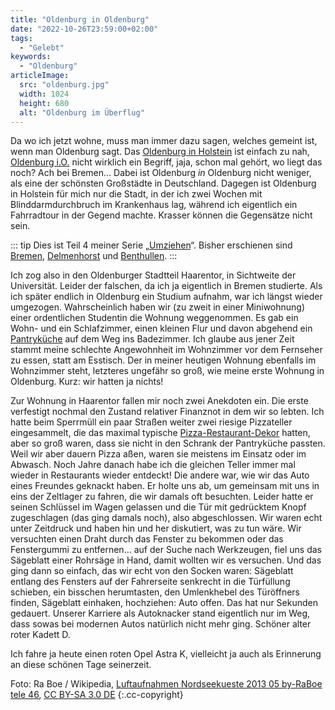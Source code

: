 ```yaml
---
title: "Oldenburg in Oldenburg"
date: "2022-10-26T23:59:00+02:00"
tags:
  - "Gelebt"
keywords:
  - "Oldenburg"
articleImage:
  src: "oldenburg.jpg"
  width: 1024
  height: 680
  alt: "Oldenburg im Überflug"
---
```


Da wo ich jetzt wohne, muss man immer dazu sagen, welches gemeint ist, wenn man Oldenburg sagt. Das [Oldenburg in Holstein](https://de.wikipedia.org/wiki/Oldenburg_in_Holstein) ist einfach zu nah, [Oldenburg i.O.](https://de.wikipedia.org/wiki/Oldenburg_(Oldb)) nicht wirklich ein Begriff, jaja, schon mal gehört, wo liegt das noch? Ach bei Bremen… Dabei ist Oldenburg _in_ Oldenburg nicht weniger, als eine der schönsten Großstädte in Deutschland. Dagegen ist Oldenburg in Holstein für mich nur die Stadt, in der ich zwei Wochen mit Blinddarmdurchbruch im Krankenhaus lag, während ich eigentlich ein Fahrradtour in der Gegend machte. Krasser können die Gegensätze nicht sein. 

::: tip
Dies ist Teil 4 meiner Serie „[Umziehen](https://couchblog.de/blog/2020/02/27/umziehen/)“. Bisher erschienen sind [Bremen](https://couchblog.de/blog/2020/02/27/bremen/), [Delmenhorst](https://couchblog.de/blog/2020/03/03/delmenhorst/) und [Benthullen](https://couchblog.de/blog/2020/10/21/der-maeusemord-von-benthullen/).
:::

Ich zog also in den Oldenburger Stadtteil Haarentor, in Sichtweite der Universität. Leider der falschen, da ich ja eigentlich in Bremen studierte. Als ich später endlich in Oldenburg ein Studium aufnahm, war ich längst wieder umgezogen. Wahrscheinlich haben wir (zu zweit in einer Miniwohnung) einer ordentlichen Studentin die Wohnung weggenommen. Es gab ein Wohn- und ein Schlafzimmer, einen kleinen Flur und davon abgehend ein [Pantryküche](https://de.wikipedia.org/wiki/Pantryk%C3%BCche) auf dem Weg ins Badezimmer. Ich glaube aus jener Zeit stammt meine schlechte Angewohnheit im Wohnzimmer vor dem Fernseher zu essen, statt am Esstisch. Der in meiner heutigen Wohnung ebenfalls im Wohnzimmer steht, letzteres ungefähr so groß, wie meine erste Wohnung in Oldenburg. Kurz: wir hatten ja nichts!

Zur Wohnung in Haarentor fallen mir noch zwei Anekdoten ein. Die erste verfestigt nochmal den Zustand relativer Finanznot in dem wir so lebten. Ich hatte beim Sperrmüll ein paar Straßen weiter zwei riesige Pizzateller eingesammelt, die das maximal typische [Pizza-Restaurant-Dekor](https://www.google.de/search?q=pizzateller&client=safari&hl=de-de&prmd=sinv&source=lnms&tbm=isch&sa=X&ved=2ahUKEwik59GS2_r6AhVFkFwKHd-ECL8Q_AUoAnoECAEQAg&biw=375&bih=630&dpr=3#imgrc=zcrC09JG4ss-lM) hatten, aber so groß waren, dass sie nicht in den Schrank der Pantryküche passten. Weil wir aber dauern Pizza aßen, waren sie meistens im Einsatz oder im Abwasch. Noch Jahre danach habe ich die gleichen Teller immer mal wieder in Restaurants wieder entdeckt! Die andere war, wie wir das Auto eines Freundes geknackt haben. Er holte uns ab, um gemeinsam mit uns in eins der Zeltlager zu fahren, die wir damals oft besuchten. Leider hatte er seinen Schlüssel im Wagen gelassen und die Tür mit gedrücktem Knopf zugeschlagen (das ging damals noch), also abgeschlossen. Wir waren echt unter Zeitdruck und haben hin und her diskutiert, was zu tun wäre. Wir versuchten einen Draht durch das Fenster zu bekommen oder das Fenstergummi zu entfernen… auf der Suche nach Werkzeugen, fiel uns das Sägeblatt einer Rohrsäge in Hand, damit wollten wir es versuchen. Und das ging dann so einfach, das wir echt von den Socken waren: Sägeblatt entlang des Fensters auf der Fahrerseite senkrecht in die Türfüllung schieben, ein bisschen herumtasten, den Umlenkhebel des Türöffners finden, Sägeblatt einhaken, hochziehen: Auto offen. Das hat nur Sekunden gedauert. Unserer Karriere als Autoknacker stand eigentlich nur im Weg, dass sowas bei modernen Autos natürlich nicht mehr ging. Schöner alter roter Kadett D. 

Ich fahre ja heute einen roten Opel Astra K, vielleicht ja auch als Erinnerung an diese schönen Tage seinerzeit.

Foto: Ra Boe / Wikipedia, [Luftaufnahmen Nordseekueste 2013 05 by-RaBoe tele 46](https://commons.wikimedia.org/wiki/File:Luftaufnahmen_Nordseekueste_2013_05_by-RaBoe_tele_46.jpg), [CC BY-SA 3.0 DE](https://creativecommons.org/licenses/by-sa/3.0/de/legalcode) {:.cc-copyright}

